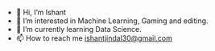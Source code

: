 - 👋 Hi, I’m Ishant
- 👀 I’m interested in Machine Learning, Gaming and editing.
- 🌱 I’m currently learning Data Science.
- 📫 How to reach me ishantjindal30@gmail.com

<!---
ij007/ij007 is a ✨ special ✨ repository because its `README.md` (this file) appears on your GitHub profile.
You can click the Preview link to take a look at your changes.
--->

